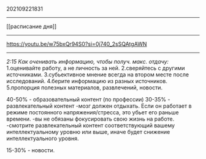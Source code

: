 202109221831
***
[[расписание дня]]
***
https://youtu.be/w75bxQr94S0?si=0j740_2sSQAtgAWN
***
*2:15*
*Как оченивать информацию, чтобы получ. макс. отдачу:*
1.оценивайте работу, а не личность за ней.
2.сверяйтесь с другими источниками.
3.субьективное мнение всегда на втором месте после исследований.
4.берите информацию из разных источников.
5.пропорция полезных материалов, развлечений, новости.

40-50% - образовательный контент (по профессии)
30-35% - развлекательный контент
-мозг должен отдыхать. Если он работает в режиме постоянного напряжения/стресса, это убьет его раньше времени.
-вы не обязаны фокусировать свою жизнь на работе.
-смотрите развлекательный контент соответствующий вашему интеллектуальному уровню или выше, 
иначе будет снижение интеллектуального уровня.

15-30% - новости.